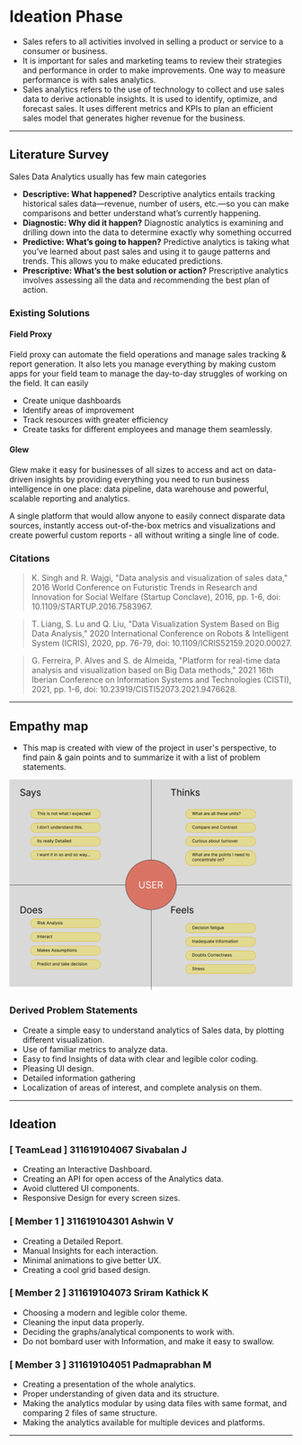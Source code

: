 # Ideation Phase

- Sales refers to all activities involved in selling a product or service to a consumer or business.
- It is important for sales and marketing teams to review their strategies and performance in order to make improvements. One way to measure performance is with sales analytics.
- Sales analytics refers to the use of technology to collect and use sales data to derive actionable insights. It is used to identify, optimize, and forecast sales. It uses different metrics and KPIs to plan an efficient sales model that generates higher revenue for the business.

---

## Literature Survey

Sales Data Analytics usually has few main categories

- **Descriptive: What happened?** Descriptive analytics entails tracking historical sales data—revenue, number of users, etc.—so you can make comparisons and better understand what’s currently happening.
- **Diagnostic: Why did it happen?** Diagnostic analytics is examining and drilling down into the data to determine exactly why something occurred
- **Predictive: What’s going to happen?** Predictive analytics is taking what you’ve learned about past sales and using it to gauge patterns and trends. This allows you to make educated predictions.
- **Prescriptive: What’s the best solution or action?** Prescriptive analytics involves assessing all the data and recommending the best plan of action.

### Existing Solutions

#### **Field Proxy**

Field proxy can automate the field operations and manage sales tracking & report generation. It also lets you manage everything by making custom apps for your field team to manage the day-to-day struggles of working on the field.
It can easily

- Create unique dashboards
- Identify areas of improvement
- Track resources with greater efficiency
- Create tasks for different employees and manage them seamlessly.

#### **Glew**

Glew make it easy for businesses of all sizes to access and act on data-driven insights by providing everything you need to run business intelligence in one place: data pipeline, data warehouse and powerful, scalable reporting and analytics.

A single platform that would allow anyone to easily connect disparate data sources, instantly access out-of-the-box metrics and visualizations and create powerful custom reports - all without writing a single line of code.

### Citations

> K. Singh and R. Wajgi, "Data analysis and visualization of sales data," 2016 World Conference on Futuristic Trends in Research and Innovation for Social Welfare (Startup Conclave), 2016, pp. 1-6, doi: 10.1109/STARTUP.2016.7583967.

> T. Liang, S. Lu and Q. Liu, "Data Visualization System Based on Big Data Analysis," 2020 International Conference on Robots & Intelligent System (ICRIS), 2020, pp. 76-79, doi: 10.1109/ICRIS52159.2020.00027.

> G. Ferreira, P. Alves and S. de Almeida, "Platform for real-time data analysis and visualization based on Big Data methods," 2021 16th Iberian Conference on Information Systems and Technologies (CISTI), 2021, pp. 1-6, doi: 10.23919/CISTI52073.2021.9476628.

---

## Empathy map

- This map is created with view of the project in user's perspective, to find pain & gain points and to summarize it with a list of problem statements.

![empathy map](./Empathy_map/EmpathyMap_ver1.png)

### Derived Problem Statements

- Create a simple easy to understand analytics of Sales data, by plotting different visualization.
- Use of familiar metrics to analyze data.
- Easy to find Insights of data with clear and legible color coding.
- Pleasing UI design.
- Detailed information gathering
- Localization of areas of interest, and complete analysis on them.

---

## Ideation

### [ TeamLead ] 311619104067 Sivabalan J

- Creating an Interactive Dashboard.
- Creating an API for open access of the Analytics data.
- Avoid cluttered UI components.
- Responsive Design for every screen sizes.

### [ Member 1 ] 311619104301 Ashwin V

- Creating a Detailed Report.
- Manual Insights for each interaction.
- Minimal animations to give better UX.
- Creating a cool grid based design.

### [ Member 2 ] 311619104073 Sriram Kathick K

- Choosing a modern and legible color theme.
- Cleaning the input data properly.
- Deciding the graphs/analytical components to work with.
- Do not bombard user with Information, and make it easy to swallow.

### [ Member 3 ] 311619104051 Padmaprabhan M

- Creating a presentation of the whole analytics.
- Proper understanding of given data and its structure.
- Making the analytics modular by using data files with same format, and comparing 2 files of same structure.
- Making the analytics available for multiple devices and platforms.

---
